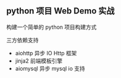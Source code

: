 ## python 项目 Web Demo 实战

构建一个简单的 python 项目构建方式

三方依赖支持
- aiohttp 异步 IO Http 框架
- jinja2 前端模板引擎
- aiomysql 异步 mysql io 支持

